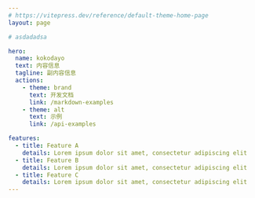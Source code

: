 ```yaml
---
# https://vitepress.dev/reference/default-theme-home-page
layout: page

# asdadadsa

hero:
  name: kokodayo
  text: 内容信息
  tagline: 副内容信息
  actions:
    - theme: brand
      text: 开发文档
      link: /markdown-examples
    - theme: alt
      text: 示例
      link: /api-examples

features:
  - title: Feature A
    details: Lorem ipsum dolor sit amet, consectetur adipiscing elit
  - title: Feature B
    details: Lorem ipsum dolor sit amet, consectetur adipiscing elit
  - title: Feature C
    details: Lorem ipsum dolor sit amet, consectetur adipiscing elit
---
```


